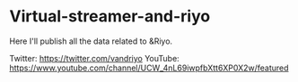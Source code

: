 # Virtual-streamer-and-riyo
Here I'll publish all the data related to &amp;Riyo.

Twitter: https://twitter.com/vandriyo
YouTube: https://www.youtube.com/channel/UCW_4nL69iwpfbXtt6XP0X2w/featured
